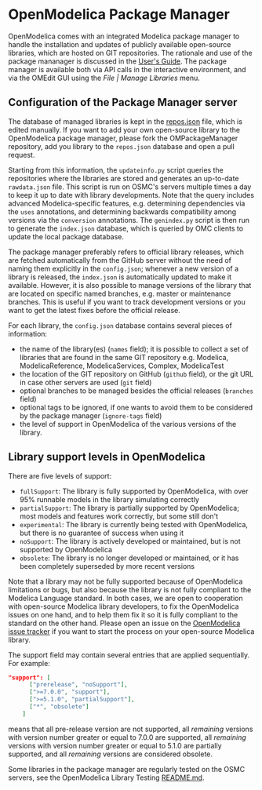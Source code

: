 # OpenModelica Package Manager

OpenModelica comes with an integrated Modelica package manager to handle the installation and updates of publicly
available open-source libraries, which are hosted on GIT repositories. The rationale and use of the package mananager is discussed in the
[User's Guide](https://openmodelica.org/doc/OpenModelicaUsersGuide/latest/packagemanager.html). The package manager
is available both via API calls in the interactive environment, and via the OMEdit GUI using the _File | Manage Libraries_ menu.

## Configuration of the Package Manager server

The database of managed libraries is kept in the [repos.json](https://github.com/OpenModelica/OMPackageManager/blob/master/repos.json)
file, which is edited manually. If you want to add your own open-source library to the OpenModelica package manager,
please fork the OMPackageManager repository, add you library to the `repos.json` database and open a pull request.

Starting from this information, the `updateinfo.py` script queries the repositories where the libraries are stored and
generates an up-to-date `rawdata.json` file. This script is run on OSMC's servers multiple times a day to keep it up to date
with library developments. Note that the query includes advanced Modelica-specific features, e.g. determining dependencies
via the `uses` annotations, and determining backwards compatibility among versions via the `conversion` annotations.
The `genindex.py` script is then run to generate the `index.json` database, which is queried by OMC clients to update the local package database.

The package manager preferably refers to official library releases, which are fetched automatically from the GitHub
server without the need of naming them explicitly in the `config.json`; whenever a new version of a library is released,
the `index.json` is automatically updated to make it available. However, it is also possible to manage versions of the library that
are located on specific named branches, e.g. master or maintenance branches. This is useful if you want to track development
versions or you want to get the latest fixes before the official release.

For each library, the `config.json` database contains several pieces of information:
- the name of the library(es) (`names` field); it is possible to collect a set of libraries that are found in the same GIT repository
  e.g. Modelica, ModelicaReference, ModelicaServices, Complex, ModelicaTest
- the location of the GIT repository on GitHub (`github` field), or the git URL in case other servers are used (`git` field)
- optional branches to be managed besides the official releases (`branches` field)
- optional tags to be ignored, if one wants to avoid them to be considered by the package manager (`ignore-tags` field)
- the level of support in OpenModelica of the various versions of the library.

## Library support levels in OpenModelica
There are five levels of support:
- `fullSupport`: The library is fully supported by OpenModelica, with over 95% runnable models in the library simulating correctly
- `partialSupport`: The library is partially supported by OpenModelica; most models and features work correctly, but some still don't
- `experimental`: The library is currently being tested with OpenModelica, but there is no guarantee of success when using it
- `noSupport`: The library is actively developed or maintained, but is not supported by OpenModelica
- `obsolete`: The library is no longer developed or maintained, or it has been completely superseded by more recent versions

Note that a library may not be fully supported because of OpenModelica limitations or bugs, but also because the library
is not fully compliant to the Modelica Language standard. In both cases, we are open to cooperation with open-source
Modelica library developers, to fix the OpenModelica issues on one hand, and to help them fix it so it is fully
compliant to the standard on the other hand. Please open an issue on the
[OpenModelica issue tracker](https://github.com/OpenModelica/OpenModelica/issues) if you want to start the process on your
open-source Modelica library.

The support field may contain several entries that are applied sequentially. For example:
```json
"support": [
      ["prerelease", "noSupport"],
      [">=7.0.0", "support"],
      [">=5.1.0", "partialSupport"],
      ["*", "obsolete"]
    ]
```
means that all pre-release version are not supported, all _remaining_ versions with version number greater or equal to
7.0.0 are supported, all _remaining_ versions with version number greater or equal to 5.1.0 are partially supported,
and all _remaining_ versions are considered obsolete.

Some libraries in the package manager are regularly tested on the OSMC servers, see the OpenModelica Library Testing [README.md](https://github.com/OpenModelica/OpenModelicaLibraryTesting/blob/master/README.md).
